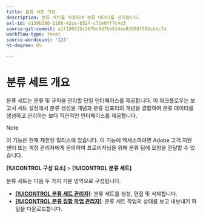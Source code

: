 ```yaml
---
title: 분류 세트 개요
description: 분류 세트를 사용하여 분류 데이터를 관리합니다.
exl-id: a139b298-1188-42ce-b52f-c71e0ff7c4e3
source-git-commit: a1f199525c567bc9d7bb614ee03980f582cbbc7a
workflow-type: tm+mt
source-wordcount: '123'
ht-degree: 0%

---
```


# 분류 세트 개요

분류 세트는 분류 및 규칙을 관리할 단일 인터페이스를 제공합니다. 이 워크플로우는 보고서 세트 설정에서 분류 생성을 개념과 분류 임포터의 개념을 결합하여 분류 데이터를 생성하고 관리하는 보다 직관적인 인터페이스를 제공합니다.

>[!NOTE]
>
>이 기능은 현재 제한된 릴리스에 있습니다. 이 기능에 액세스하려면 Adobe 고객 지원 센터 또는 계정 관리자에게 문의하여 프로비저닝을 위해 분류 팀에 요청을 전달할 수 있습니다.

**[!UICONTROL 구성 요소]** > **[!UICONTROL 분류 세트]**

분류 세트는 다음 두 가지 기본 영역으로 구성됩니다.

* [**[!UICONTROL 분류 세트 관리자]**](set-manager.md): 분류 세트를 생성, 편집 및 삭제합니다.
* [**[!UICONTROL 분류 집합 작업 관리자]**](job-manager.md): 분류 세트 작업의 상태를 보고 내보내기 파일을 다운로드합니다.

